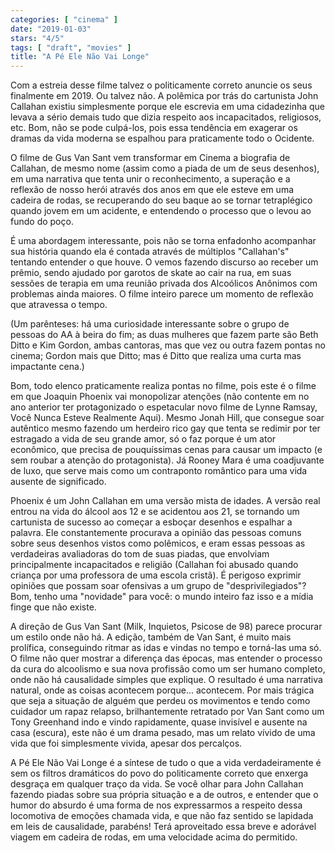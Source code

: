 ```yaml
---
categories: [ "cinema" ]
date: "2019-01-03"
stars: "4/5"
tags: [ "draft", "movies" ]
title: "A Pé Ele Não Vai Longe"
---
```

Com a estreia desse filme talvez o politicamente correto anuncie os seus finalmente em 2019. Ou talvez não. A polêmica por trás do cartunista John Callahan existiu simplesmente porque ele escrevia em uma cidadezinha que levava a sério demais tudo que dizia respeito aos incapacitados, religiosos, etc. Bom, não se pode culpá-los, pois essa tendência em exagerar os dramas da vida moderna se espalhou para praticamente todo o Ocidente.

O filme de Gus Van Sant vem transformar em Cinema a biografia de Callahan, de mesmo nome (assim como a piada de um de seus desenhos), em uma narrativa que tenta unir o reconhecimento, a superação e a reflexão de nosso herói através dos anos em que ele esteve em uma cadeira de rodas, se recuperando do seu baque ao se tornar tetraplégico quando jovem em um acidente, e entendendo o processo que o levou ao fundo do poço.

É uma abordagem interessante, pois não se torna enfadonho acompanhar sua história quando ela é contada através de múltiplos "Callahan's" tentando entender o que houve. O vemos fazendo discurso ao receber um prêmio, sendo ajudado por garotos de skate ao cair na rua, em suas sessões de terapia em uma reunião privada dos Alcoólicos Anônimos com problemas ainda maiores. O filme inteiro parece um momento de reflexão que atravessa o tempo.

(Um parênteses: há uma curiosidade interessante sobre o grupo de pessoas do AA à beira do fim; as duas mulheres que fazem parte são Beth Ditto e Kim Gordon, ambas cantoras, mas que vez ou outra fazem pontas no cinema; Gordon mais que Ditto; mas é Ditto que realiza uma curta mas impactante cena.)

Bom, todo elenco praticamente realiza pontas no filme, pois este é o filme em que Joaquin Phoenix vai monopolizar atenções (não contente em no ano anterior ter protagonizado o espetacular novo filme de Lynne Ramsay, Você Nunca Esteve Realmente Aqui). Mesmo Jonah Hill, que consegue soar autêntico mesmo fazendo um herdeiro rico gay que tenta se redimir por ter estragado a vida de seu grande amor, só o faz porque é um ator econômico, que precisa de pouquíssimas cenas para causar um impacto (e sem roubar a atenção do protagonista). Já Rooney Mara é uma coadjuvante de luxo, que serve mais como um contraponto romântico para uma vida ausente de significado.

Phoenix é um John Callahan em uma versão mista de idades. A versão real entrou na vida do álcool aos 12 e se acidentou aos 21, se tornando um cartunista de sucesso ao começar a esboçar desenhos e espalhar a palavra. Ele constantemente procurava a opinião das pessoas comuns sobre seus desenhos vistos como polêmicos, e eram essas pessoas as verdadeiras avaliadoras do tom de suas piadas, que envolviam principalmente incapacitados e religião (Callahan foi abusado quando criança por uma professora de uma escola cristã). É perigoso exprimir opiniões que possam soar ofensivas a um grupo de "desprivilegiados"? Bom, tenho uma "novidade" para você: o mundo inteiro faz isso e a mídia finge que não existe.

A direção de Gus Van Sant (Milk, Inquietos, Psicose de 98) parece procurar um estilo onde não há. A edição, também de Van Sant, é muito mais prolífica, conseguindo ritmar as idas e vindas no tempo e torná-las uma só. O filme não quer mostrar a diferença das épocas, mas entender o processo da cura do alcoolismo e sua nova profissão como um ser humano completo, onde não há causalidade simples que explique. O resultado é uma narrativa natural, onde as coisas acontecem porque... acontecem. Por mais trágica que seja a situação de alguém que perdeu os movimentos e tendo como cuidador um rapaz relapso, brilhantemente retratado por Van Sant como um Tony Greenhand indo e vindo rapidamente, quase invisível e ausente na casa (escura), este não é um drama pesado, mas um relato vívido de uma vida que foi simplesmente vivida, apesar dos percalços.

A Pé Ele Não Vai Longe é a síntese de tudo o que a vida verdadeiramente é sem os filtros dramáticos do povo do politicamente correto que enxerga desgraça em qualquer traço da vida. Se você olhar para John Callahan fazendo piadas sobre sua própria situação e a de outros, e entender que o humor do absurdo é uma forma de nos expressarmos a respeito dessa locomotiva de emoções chamada vida, e que não faz sentido se lapidada em leis de causalidade, parabéns! Terá aproveitado essa breve e adorável viagem em cadeira de rodas, em uma velocidade acima do permitido.
